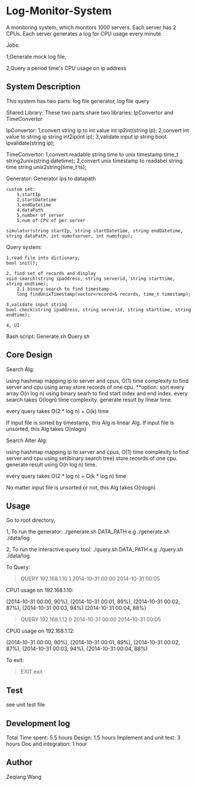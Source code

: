 # Log-Monitor-System

A monitoring system, which monitors 1000 servers. Each server has 2 CPUs. Each server generates a log for CPU usage every minute.

Jobs:

  1,Generate mock log file,

  2,Query a period time's CPU usage on ip address

## System Description

This system has two parts: log file generator, log file query 

Shared Library:
These two parts share two libraries: IpConvertor and TimeConvertor
  
  IpConvertor:
    1,convert string ip to int value
    int ip2int(string ip);
    2,convert int value to string ip
    string int2ip(int ip);
    3,validate input ip string
    bool ipvalidate(string ip);
  
  TimeConvertor:
    1,convert readable string time to unix timestamp
    time_t string2unix(string datetime);
    2,convert unix timestamp to readabel string time
    string unix2string(time_t ts);

Generator:
  Generator ips to datapath
  
    custom set:
        1,startIp
        2,startDatetime
        3,endDatetime
        4,dataPath
        5,number of server
        5,num of CPU of per server

    simulator(string startIp, string startDatetime, string endDatetime, string dataPath, int numofserver, int numofcpu);

Query system:

    1,read file into dictionary;
    bool init();
    
    2, find set of records and display
    void search(string ipaddress, string serverid, string starttime, string endtime);
        2.1 binary search to find timestamp
        long findUnixTimestamp(vector<record>& records, time_t timestamp);
        
    3,validate input string
    bool check(string ipaddress, string serverid, string starttime, string endtime);    
    
    4, UI

Bash script:
    Generate.sh
    Query.sh

## Core Design

Search Alg:

using hashmap mapping ip to server and cpus, O(1) time complexity to find server and cpu
using array store records of one cpu. **option: sort every array O(n log n)
using binary searh to find start index and end index. every search takes O(logn) time complexity.
generate result by linear time.

every query takes O(2 * log n) + O(k) time

If input file is sorted by timestamp, this Alg is linear Alg.
If input file is unsorted, this Alg takes O(nlogn)

Search Alter Alg:

using hashmap mapping ip to server and cpus, O(1) time complexity to find server and cpu
using set(binary search tree) store records of one cpu. 
generate result using O(n log n) time.

every query takes O(2 * log n) + O(k * log n) time

No matter input file is unsorted or not, this Alg takes O(nlogn)

## Usage

Go to root directory, 

1,
To run the generator:
./generate.sh DATA_PATH
e.g ./generate.sh ./data/log

2,
To run the interactive query tool:
./query.sh DATA_PATH
e.g ./query.sh ./data/log

To Query:

>QUERY 192.168.1.10 1 2014-10-31 00:00 2014-10-31 00:05

CPU1 usage on 192.168.1.10:

(2014-10-31 00:00, 90%), (2014-10-31 00:01, 89%), (2014-10-31 00:02, 87%), (2014-10-31 00:03,  94%) (2014-10-31 00:04, 88%)

>QUERY 192.168.1.12 0 2014-10-31 00:00 2014-10-31 00:05

CPU0 usage on 192.168.1.12:

(2014-10-31 00:00, 90%), (2014-10-31 00:01, 89%), (2014-10-31 00:02, 87%), (2014-10-31 00:03,  94%), (2014-10-31 00:04, 88%)

To exit:
>EXIT
>exit

## Test

see unit test file

## Development log

Total Time spent: 5.5 hours
Design: 1.5 hours
Implement and unit test: 3 hours
Doc and integration: 1 hour

## Author

Zeqiang Wang
